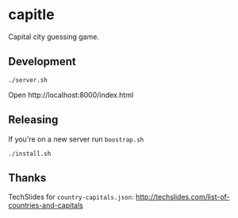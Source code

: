 capitle
=======

Capital city guessing game.


Development
-----------

```
./server.sh
```

Open http://localhost:8000/index.html


Releasing
---------

If you're on a new server run `boostrap.sh`

```
./install.sh
```

Thanks
------

TechSlides for `country-capitals.json`: http://techslides.com/list-of-countries-and-capitals